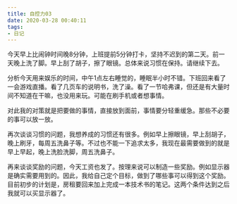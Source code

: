 ```yaml
---
title: 自控力03
date: 2020-03-28 00:40:11
tags:
- 日记
---
```


今天早上比闹钟时间晚8分钟，上班提前5分钟打卡，坚持不迟到的第二天。前一天晚上洗了脚。早上刮了胡子，擦了眼镜。总体来说习惯在保持。请继续下去。

分析今天用来娱乐的时间，中午1点左右睡觉的，睡眠半小时不错。下班回来看了一会游戏直播。看了几页车的说明书，洗了澡。看了一节哈弗课，但还是有大量时间不知道在干嘛，也没用来玩。可能在刷手机或者想事情。

对此我的对策就是把要做的事情，直接放到面前，事情要分轻重缓急。那些不必要的事可以放一放。

再次谈谈习惯的问题，我想养成的习惯还有很多。例如早上擦眼镜，早上刮胡子，晚上刷牙，每周五洗鼻子等。不过也不能一下追求太多，我现在最需要做到的就是早上早起，晚上洗脸洗脚，周五洗鼻子。

再来谈谈奖励的问题，今天工资也发了。按理来说可以制造一些奖励。例如显示器是确实需要用到的。因此，我给自己定个目标，做到了哪些事可以得到这个奖励。目前初步的计划是，房租要回来加上完成一本技术书的笔记。这两个条件达到之后我就可以买显示器了。

